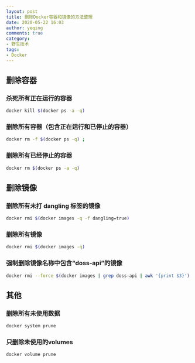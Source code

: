 ```yaml
---
layout: post
title: 删除Docker容器和镜像的方法整理
date: 2020-05-22 16:03
author: yeqing
comments: true
category:
- 野生技术
tags:
- Docker
---
```

## 删除容器
### 杀死所有正在运行的容器

```bash
docker kill $(docker ps -a -q)
```

### 删除所有容器（包含正在运行和已停止的容器）

```bash
docker rm -f $(docker ps -q) ;
```

### 删除所有已经停止的容器

```bash
docker rm $(docker ps -a -q)
```

## 删除镜像
###  删除所有未打 dangling 标签的镜像

```bash
docker rmi $(docker images -q -f dangling=true)
```

### 删除所有镜像

```bash
docker rmi $(docker images -q)
```

### 强制删除镜像名称中包含“doss-api”的镜像

```bash
docker rmi --force $(docker images | grep doss-api | awk '{print $3}')
```

## 其他
### 删除所有未使用数据

```bash
docker system prune
```

### 只删除未使用的volumes

```bash
docker volume prune
```

